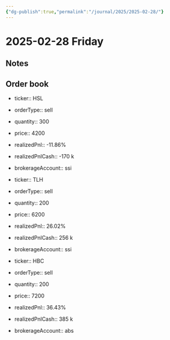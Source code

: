 ```yaml
---
{"dg-publish":true,"permalink":"/journal/2025/2025-02-28/"}
---
```


# 2025-02-28 Friday

## Notes

## Order book

- ticker:: HSL
- orderType:: sell
- quantity:: 300
- price:: 4200
- realizedPnl:: -11.86%
- realizedPnlCash:: -170 k
- brokerageAccount:: ssi

- ticker:: TLH
- orderType:: sell
- quantity:: 200
- price:: 6200
- realizedPnl:: 26.02%
- realizedPnlCash:: 256 k
- brokerageAccount:: ssi

- ticker:: HBC
- orderType:: sell
- quantity:: 200
- price:: 7200
- realizedPnl:: 36.43%
- realizedPnlCash:: 385 k
- brokerageAccount:: abs
